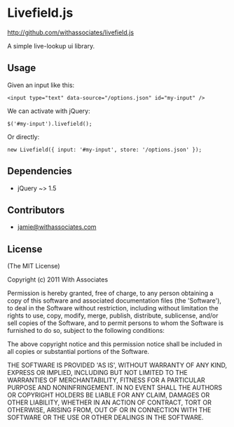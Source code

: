# Livefield.js

http://github.com/withassociates/livefield.js

A simple live-lookup ui library.

## Usage

Given an input like this:

    <input type="text" data-source="/options.json" id="my-input" />

We can activate with jQuery:

    $('#my-input').livefield();

Or directly:

    new Livefield({ input: '#my-input', store: '/options.json' });

## Dependencies

* jQuery ~> 1.5

## Contributors

* jamie@withassociates.com

## License

(The MIT License)

Copyright (c) 2011 With Associates

Permission is hereby granted, free of charge, to any person obtaining
a copy of this software and associated documentation files (the
'Software'), to deal in the Software without restriction, including
without limitation the rights to use, copy, modify, merge, publish,
distribute, sublicense, and/or sell copies of the Software, and to
permit persons to whom the Software is furnished to do so, subject to
the following conditions:

The above copyright notice and this permission notice shall be
included in all copies or substantial portions of the Software.

THE SOFTWARE IS PROVIDED 'AS IS', WITHOUT WARRANTY OF ANY KIND,
EXPRESS OR IMPLIED, INCLUDING BUT NOT LIMITED TO THE WARRANTIES OF
MERCHANTABILITY, FITNESS FOR A PARTICULAR PURPOSE AND NONINFRINGEMENT.
IN NO EVENT SHALL THE AUTHORS OR COPYRIGHT HOLDERS BE LIABLE FOR ANY
CLAIM, DAMAGES OR OTHER LIABILITY, WHETHER IN AN ACTION OF CONTRACT,
TORT OR OTHERWISE, ARISING FROM, OUT OF OR IN CONNECTION WITH THE
SOFTWARE OR THE USE OR OTHER DEALINGS IN THE SOFTWARE.
